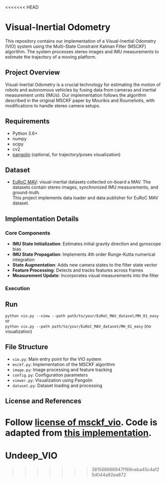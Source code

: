 <<<<<<< HEAD
# Visual-Inertial Odometry

This repository contains our implementation of a Visual-Inertial Odometry (VIO) system using the Multi-State Constraint Kalman Filter (MSCKF) algorithm. The system processes stereo images and IMU measurements to estimate the trajectory of a moving platform.

## Project Overview

Visual-Inertial Odometry is a crucial technology for estimating the motion of robots and autonomous vehicles by fusing data from cameras and inertial measurement units (IMUs). Our implementation follows the algorithm described in the original MSCKF paper by Mourikis and Roumeliotis, with modifications to handle stereo camera setups.

## Requirements
* Python 3.6+
* numpy
* scipy
* cv2
* [pangolin](https://github.com/uoip/pangolin) (optional, for trajectory/poses visualization)

## Dataset
* [EuRoC MAV](http://projects.asl.ethz.ch/datasets/doku.php?id=kmavvisualinertialdatasets): visual-inertial datasets collected on-board a MAV. The datasets contain stereo images, synchronized IMU measurements, and ground-truth.  
This project implements data loader and data publisher for EuRoC MAV dataset.

## Implementation Details

### Core Components

- **IMU State Initialization**: Estimates initial gravity direction and gyroscope bias
- **IMU State Propagation**: Implements 4th order Runge-Kutta numerical integration
- **State Augmentation**: Adds new camera states to the filter state vector
- **Feature Processing**: Detects and tracks features across frames
- **Measurement Update**: Incorporates visual measurements into the filter


### Execution

## Run  
`python vio.py --view --path path/to/your/EuRoC_MAV_dataset/MH_01_easy`  
or    
`python vio.py --path path/to/your/EuRoC_MAV_dataset/MH_01_easy` (no visualization)  


## File Structure

- `vio.py`: Main entry point for the VIO system
- `msckf.py`: Implementation of the MSCKF algorithm
- `image.py`: Image processing and feature tracking
- `config.py`: Configuration parameters
- `viewer.py`: Visualization using Pangolin
- `dataset.py`: Dataset loading and processing

## License and References
Follow [license of msckf_vio](https://github.com/KumarRobotics/msckf_vio/blob/master/LICENSE.txt). Code is adapted from [this implementation](https://github.com/uoip/stereo_msckf).
=======
# Undeep_VIO
>>>>>>> 381566666947f169ceba45c4af25d044a92ea872
